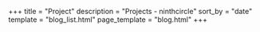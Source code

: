 +++
title = "Project"
description = "Projects - ninthcircle"
sort_by = "date"
template = "blog_list.html"
page_template = "blog.html"
+++
